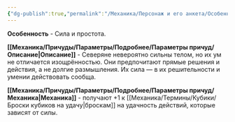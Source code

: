 ```yaml
---
{"dg-publish":true,"permalink":"/Механика/Персонаж и его анкета/Особенности расы/Сила и простота/","noteIcon":"","created":"2025-09-07T13:19:25.334+03:00","updated":"2025-09-03T19:41:13.556+03:00"}
---
```


**Особенность** - Сила и простота.

**[[Механика/Причуды/Параметры/Подробнее/Параметры причуд/Описание\|Описание]]** - Северяне невероятно сильны телом, но их ум не отличается изощрённостью. Они предпочитают прямые решения и действия, а не долгие размышления. Их сила — в их решительности и умении действовать сообща.

**[[Механика/Причуды/Параметры/Подробнее/Параметры причуд/Механика\|Механика]]** - получают +1 к [[Механика/Термины/Кубики/Броски кубиков на удачу\|броскам]] на удачность действий, которые зависят от силы. 
